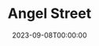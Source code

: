 ---
title: Angel Street
date: 2023-09-08T00:00:00
opening_date: 1945-03-02
closing_date: 1945-03-11
layout: productions
program:
Theatre: Theatre Jacksonville
Venue: Little Theatre
cast:
- Elizabeth: Laurene T. Moore
- Mr. Manningham: William Schosser
- Mrs. Manningham: Marion Albinson
- Nancy: Jean Morris
- Rough: E.S. Beauchamp-Nobbs
crew:
- Box Office:
  - A.V. Lopez
  - Bess Hulett
  - Brilla Snead
  - Dorothy Lupfer
  - Louis Larmoyeux
- Coca Colas:
  - Bess Hulett
  - Dorothy Lupfer
- Constable:
  - Dennis McCarthy
  - George Spelvin
- Crew:
  - Annabelle Anderson
  - Carol Corbett
  - Edythe Guernsey, Jr.
  - Elmo Lehman
  - Eloise Thornton
  - Helen Guernsey
  - Jack Sheldon
  - Jimmie Shage
  - Mac Hull
  - Mary Garcia
- Director: Marcella Cisney
- Make-up:
  - Elmo Lehman
  - Irma Stockwell
- Properties:
  - Lois Davidson
  - Rose Marie Schosser
- Special Lighting Effect Assistant:
  - Mac Hull
  - Mary Garcia
- Special Lighting Effects: George Henning
- Stage Manager: Eusebia Logue
- Technical Director: Henry Kurth
- Wardrobe:
  - Louise Tennent Sr.
  - Zan Platte
orchestra:
---